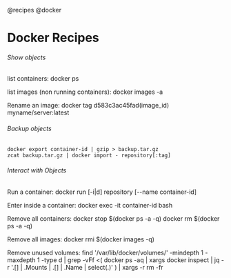 @recipes
@docker

# Docker Recipes

###### Show objects
list containers:
    docker ps

list images (non running containers):
    docker images -a

Rename an image:
    docker tag d583c3ac45fad(image_id) myname/server:latest

###### Backup objects
    docker export container-id | gzip > backup.tar.gz
    zcat backup.tar.gz | docker import - repository[:tag]


###### Interact with Objects
Run a container:
    docker run [-i|d] repository [--name container-id] 

Enter inside a container:
    docker exec -it container-id bash

Remove all containers:
    docker stop $(docker ps -a -q)
    docker rm $(docker ps -a -q)

Remove all images:
    docker rmi $(docker images -q)

Remove unused volumes:
    find '/var/lib/docker/volumes/' -mindepth 1 -maxdepth 1 -type d | grep -vFf <(
            docker ps -aq | xargs docker inspect | jq -r '.[] | .Mounts | .[] | .Name | select(.)'
            ) | xargs -r rm -fr
